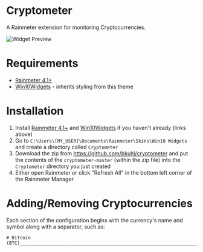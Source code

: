 # Cryptometer

A Rainmeter extension for monitoring Cryptocurrencies.

![Widget Preview](https://image.ibb.co/fU43NQ/cryptometer_preview.png)

# Requirements
 * [Rainmeter 4.1+](https://www.rainmeter.net)
 * [Win10Widgets](http://win10widgets.com) - inherits styling from this theme

# Installation

 1. Install [Rainmeter 4.1+](https://www.rainmeter.net) and [Win10Widgets](http://win10widgets.com) if you haven't already (links above)
 2. Go to `C:\Users\[MY_USER]\Documents\Rainmeter\Skins\Win10 Widgets` and create a directory called `Cryptometer`
 3. Download the zip from https://github.com/bkuhl/cryptometer and put the contents of the `cryptometer-master` (within the zip file) into the `Cryptometer` directory you just created
 4. Either open Rainmeter or click "Refresh All" in the bottom left corner of the Rainmeter Manager
 
# Adding/Removing Cryptocurrencies

Each section of the configuration begins with the currency's name and symbol along with a separator, such as:

```
# Bitcoin (BTC)__________________________________________________________________
```
 
